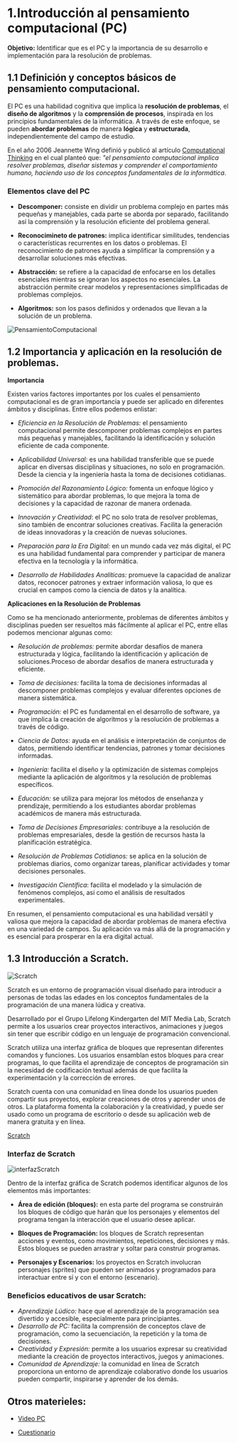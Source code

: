 # 1.Introducción al pensamiento computacional (PC)

**Objetivo:** Identificar que es el PC y la importancia de su desarrollo e implementación para la resolución de problemas.

## 1.1 Definición y conceptos básicos de pensamiento computacional.
El PC es una habilidad cognitiva que implica la **resolución de problemas**, el **diseño de algoritmos** y la **comprensión de procesos**, inspirada en los principios fundamentales de la informática. A través de este enfoque, se pueden **abordar problemas** de manera **lógica** y **estructurada**, independientemente del campo de estudio. 

En el año 2006 Jeannette Wing definió y publicó al artículo [Computational Thinking](https://www.cs.cmu.edu/~15110-s13/Wing06-ct.pdf) en el cual planteó que: *"el pensamiento computacional implica resolver problemas, diseñar sistemas y comprender el comportamiento humano, haciendo uso de los conceptos fundamentales de la informática*. 

### Elementos clave del PC

- **Descomponer:** consiste en dividir un problema complejo en partes más pequeñas y manejables, cada parte se aborda por separado, facilitando así la comprensión y la resolución eficiente del problema general.

- **Reconocimineto de patrones:** implica identificar similitudes, tendencias o características recurrentes en los datos o problemas. El reconocimiento de patrones ayuda a simplificar la comprensión y a desarrollar soluciones más efectivas.

- **Abstracción:** se refiere a la capacidad de enfocarse en los detalles esenciales mientras se ignoran los
aspectos no esenciales. La abstracción permite crear modelos y representaciones simplificadas de problemas complejos.

- **Algoritmos:** son los pasos definidos y ordenados que llevan a la solución de un problema.

![PensamientoComputacional](https://github.com/angelumoca21/EDCPensamientoComputacional/blob/main/imagenes/pensamientoComputacional.png)

## 1.2 Importancia y aplicación en la resolución de problemas.

**Importancia**

Existen varios factores importantes por los cuales el pensamiento computacional es de gran importancia y puede ser aplicado en diferentes ámbitos y disciplinas. Entre ellos podemos enlistar:

- *Eficiencia en la Resolución de Problemas:* el pensamiento computacional permite descomponer problemas complejos en partes más pequeñas y manejables, facilitando la identificación y solución eficiente de cada
componente.

- *Aplicabilidad Universal:* es una habilidad transferible que se puede aplicar en diversas disciplinas y situaciones, no solo en programación. Desde la ciencia y la ingeniería hasta la toma de decisiones cotidianas.

- *Promoción del Razonamiento Lógico:* fomenta un enfoque lógico y sistemático para abordar problemas, lo que mejora la toma de decisiones y la capacidad de razonar de manera ordenada.

- *Innovación y Creatividad*: el PC no solo trata de resolver problemas, sino también de encontrar soluciones creativas. Facilita la generación de ideas innovadoras y la creación de nuevas soluciones.

- *Preparación para la Era Digital:* en un mundo cada vez más digital, el PC es una habilidad fundamental para comprender y participar de manera efectiva en la tecnología y la informática.

- *Desarrollo de Habilidades Analíticas:* promueve la capacidad de analizar datos, reconocer patrones y extraer información valiosa, lo que es crucial en campos como la ciencia de datos y la analítica.

**Aplicaciones en la Resolución de Problemas**

Como se ha mencionado anteriormente, problemas de diferentes ámbitos y disciplinas pueden ser resueltos más fácilmente al aplicar el PC, entre ellas podemos mencionar algunas como:
- *Resolución de problemas:* permite abordar desafíos de manera estructurada y lógica, facilitando la identificación y aplicación de soluciones.Proceso de abordar desafíos de manera estructurada y eficiente.

- *Toma de decisiones:* facilita la toma de decisiones informadas al descomponer problemas complejos y evaluar diferentes opciones de manera sistemática.

- *Programación:* el PC es fundamental en el desarrollo de software, ya que implica la creación de algoritmos y la resolución de problemas a través de código.

- *Ciencia de Datos:* ayuda en el análisis e interpretación de conjuntos de datos, permitiendo identificar tendencias, patrones y tomar decisiones informadas.

- *Ingeniería:* facilita el diseño y la optimización de sistemas complejos mediante la aplicación de algoritmos y la resolución de problemas específicos.

- *Educación:* se utiliza para mejorar los métodos de enseñanza y prendizaje, permitiendo a los estudiantes abordar problemas académicos de manera más estructurada.

- *Toma de Decisiones Empresariales:* contribuye a la resolución de problemas empresariales, desde la gestión de recursos hasta la planificación estratégica.

- *Resolución de Problemas Cotidianos:* se aplica en la solución de problemas diarios, como organizar tareas, planificar actividades y tomar decisiones personales.

- *Investigación Científica*: facilita el modelado y la simulación de fenómenos complejos, así como el análisis de resultados experimentales.

En resumen, el pensamiento computacional es una habilidad versátil y valiosa que mejora la capacidad de abordar problemas de manera efectiva en una variedad de campos. Su aplicación va más allá de la programación y es esencial para prosperar en la era digital actual.

## 1.3 Introducción a Scratch.

![Scratch](https://github.com/angelumoca21/EDCPensamientoComputacional/blob/main/imagenes/scratch.jpg)

Scratch es un entorno de programación visual diseñado para introducir a personas de todas las edades en los conceptos fundamentales de la programación de una manera lúdica y creativa. 

Desarrollado por el Grupo Lifelong Kindergarten del MIT Media Lab, Scratch permite a los usuarios crear proyectos interactivos, animaciones y juegos sin tener que escribir código en un lenguaje de programación convencional.

Scratch utiliza una interfaz gráfica de bloques que representan diferentes comandos y funciones. Los usuarios ensamblan estos bloques para crear programas, lo que facilita el aprendizaje de conceptos de programación sin la necesidad de codificación textual además de que facilita la experimentación y la corrección de errores.

Scratch cuenta con una comunidad en línea donde los usuarios pueden compartir sus proyectos, explorar
creaciones de otros y aprender unos de otros. La plataforma fomenta la colaboración y la creatividad, y puede ser usado como un programa de escritorio o desde su aplicación
web de manera gratuita y en línea.

[Scratch](https://scratch.mit.edu/)

### Interfaz de Scratch
![interfazScratch](https://github.com/angelumoca21/EDCPensamientoComputacional/blob/main/imagenes/interfazScratch.png)

Dentro de la interfaz gráfica de Scratch podemos identificar algunos de los elementos más importantes:
- **Área de edición (bloques):** en esta parte del programa se construirán los bloques de código que harán que los personajes y elementos del programa tengan la interacción que el usuario desee aplicar.

- **Bloques de Programación:** los bloques de Scratch representan acciones y eventos, como movimientos, repeticiones, decisiones y más. Estos bloques se pueden arrastrar y soltar para construir programas.

- **Personajes y Escenarios:** los proyectos en Scratch involucran personajes (sprites) que pueden ser animados y programados para interactuar entre sí y con el entorno (escenario).

### Beneficios educativos de usar Scratch:
- *Aprendizaje Lúdico:* hace que el aprendizaje de la programación sea divertido y accesible, especialmente para principiantes.
- *Desarrollo de PC:* facilita la comprensión de conceptos clave de programación, como la secuenciación, la repetición y la toma de decisiones.
- *Creatividad y Expresión:* permite a los usuarios expresar su creatividad mediante la creación de proyectos interactivos, juegos y animaciones.
- *Comunidad de Aprendizaje:* la comunidad en línea de Scratch proporciona un entorno de aprendizaje colaborativo donde los usuarios pueden compartir, inspirarse y aprender de los demás.

## Otros materieles:
- [Video PC](https://www.youtube.com/watch?v=0TFZfvvB67Y&t=737s)

- [Cuestionario](https://github.com/angelumoca21/EDCPensamientoComputacional/blob/main/introPensamientoComputacional/Cuestionario.md)